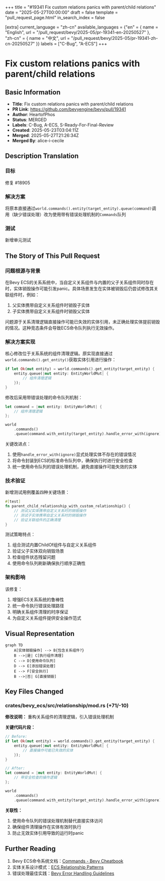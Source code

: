 +++
title = "#19341 Fix custom relations panics with parent/child relations"
date = "2025-05-27T00:00:00"
draft = false
template = "pull_request_page.html"
in_search_index = false

[extra]
current_language = "zh-cn"
available_languages = {"en" = { name = "English", url = "/pull_request/bevy/2025-05/pr-19341-en-20250527" }, "zh-cn" = { name = "中文", url = "/pull_request/bevy/2025-05/pr-19341-zh-cn-20250527" }}
labels = ["C-Bug", "A-ECS"]
+++

# Fix custom relations panics with parent/child relations

## Basic Information
- **Title**: Fix custom relations panics with parent/child relations
- **PR Link**: https://github.com/bevyengine/bevy/pull/19341
- **Author**: HeartofPhos
- **Status**: MERGED
- **Labels**: C-Bug, A-ECS, S-Ready-For-Final-Review
- **Created**: 2025-05-23T03:04:11Z
- **Merged**: 2025-05-27T21:26:34Z
- **Merged By**: alice-i-cecile

## Description Translation
### 目标
修复 #18905

### 解决方案
将原本直接通过`world.commands().entity(target_entity).queue(command)`调用（缺少错误处理）改为使用带有错误处理机制的`Commands`队列

### 测试
新增单元测试

## The Story of This Pull Request

### 问题根源与背景
在Bevy ECS的关系系统中，当自定义关系组件与内置的父子关系组件同时存在时，实体销毁操作可能引发panic。具体场景发生在实体被销毁后仍尝试修改其关联组件时，例如：

1. 父实体携带自定义关系组件时销毁子实体
2. 子实体携带自定义关系组件时销毁父实体

问题源于关系清理逻辑直接操作可能已失效的实体引用，未正确处理实体提前销毁的情况。这种竞态条件会导致ECS命令队列执行无效操作。

### 解决方案实现
核心修改位于关系系统的组件清理逻辑。原实现直接通过`world.commands().get_entity()`获取实体引用进行操作：

```rust
if let Ok(mut entity) = world.commands().get_entity(target_entity) {
    entity.queue(|mut entity: EntityWorldMut| {
        // 组件清理逻辑
    });
}
```

修改后采用带错误处理的命令队列机制：

```rust
let command = |mut entity: EntityWorldMut| {
    // 组件清理逻辑
};

world
    .commands()
    .queue(command.with_entity(target_entity).handle_error_with(ignore));
```

关键改进点：
1. 使用`handle_error_with(ignore)`显式处理实体不存在的错误情况
2. 将命令封装到ECS的标准命令队列中，确保执行时进行安全检查
3. 统一使用命令队列的错误处理机制，避免直接操作可能失效的实体

### 技术验证
新增测试用例覆盖四种关键场景：

```rust
#[test]
fn parent_child_relationship_with_custom_relationship() {
    // 测试父实体携带自定义关系时的销毁操作
    // 测试子实体携带自定义关系时的销毁操作
    // 验证关联组件的正确清理
}
```

测试策略特点：
1. 组合测试内置ChildOf组件与自定义关系组件
2. 验证父子实体双向销毁场景
3. 检查组件状态残留问题
4. 使用命令队列刷新确保执行顺序正确性

### 架构影响
该修复：
1. 增强ECS关系系统的鲁棒性
2. 统一命令执行错误处理路径
3. 明确关系组件清理的时序保证
4. 为自定义关系组件提供安全操作范式

## Visual Representation

```mermaid
graph TD
    A[实体销毁操作] --> B{包含关系组件?}
    B -->|是| C[执行组件清理]
    C --> D[使用命令队列]
    D --> E[添加错误处理]
    E --> F[安全执行]
    B -->|否| G[直接销毁]
```

## Key Files Changed

### crates/bevy_ecs/src/relationship/mod.rs (+71/-10)

**修改说明：**
重构关系组件的清理逻辑，引入错误处理机制

**关键代码片段：**
```rust
// Before:
if let Ok(mut entity) = world.commands().get_entity(target_entity) {
    entity.queue(|mut entity: EntityWorldMut| {
        // 直接操作可能已失效的实体
    });
}

// After:
let command = |mut entity: EntityWorldMut| {
    // 带安全检查的操作逻辑
};

world
    .commands()
    .queue(command.with_entity(target_entity).handle_error_with(ignore));
```

**关联性：**
1. 使用命令队列的错误处理机制替代直接实体访问
2. 确保组件清理操作在实体有效时执行
3. 防止无效实体引用导致的运行时panic

## Further Reading

1. Bevy ECS命令系统文档：[Commands - Bevy Cheatbook](https://bevy-cheatbook.github.io/programming/commands.html)
2. 实体关系设计模式：[ECS Relationship Patterns](https://github.com/bevyengine/bevy/discussions/1905)
3. 错误处理最佳实践：[Bevy Error Handling Guidelines](https://github.com/bevyengine/bevy/blob/main/docs/ERROR_HANDLING.md)